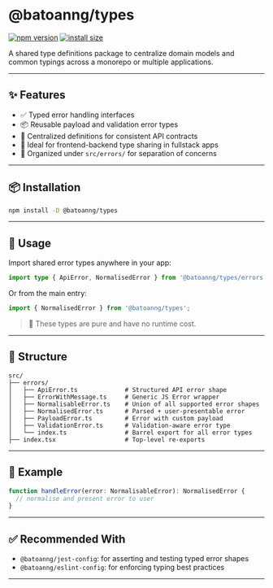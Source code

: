 # @batoanng/types

[![npm version](https://img.shields.io/npm/v/@batoanng/types)](https://www.npmjs.com/package/@batoanng/types)
[![install size](https://packagephobia.com/badge?p=@batoanng/types)](https://packagephobia.com/result?p=@batoanng/types)

A shared type definitions package to centralize domain models and common typings across a monorepo or multiple applications.

---

## ✨ Features

- ✅ Typed error handling interfaces
- 📦 Reusable payload and validation error types
- 🧱 Centralized definitions for consistent API contracts
- 🔄 Ideal for frontend-backend type sharing in fullstack apps
- 📁 Organized under `src/errors/` for separation of concerns

---

## 📦 Installation

```bash
npm install -D @batoanng/types
```

---

## 🧰 Usage

Import shared error types anywhere in your app:

```ts
import type { ApiError, NormalisedError } from '@batoanng/types/errors';
```

Or from the main entry:

```ts
import { NormalisedError } from '@batoanng/types';
```

> 📌 These types are pure and have no runtime cost.

---

## 📁 Structure

```
src/
├── errors/
│   ├── ApiError.ts             # Structured API error shape
│   ├── ErrorWithMessage.ts     # Generic JS Error wrapper
│   ├── NormalisableError.ts    # Union of all supported error shapes
│   ├── NormalisedError.ts      # Parsed + user-presentable error
│   ├── PayloadError.ts         # Error with custom payload
│   ├── ValidationError.ts      # Validation-aware error type
│   └── index.ts                # Barrel export for all error types
├── index.tsx                   # Top-level re-exports
```

---

## 🧪 Example

```ts
function handleError(error: NormalisableError): NormalisedError {
  // normalise and present error to user
}
```

---

## ✅ Recommended With

- `@batoanng/jest-config`: for asserting and testing typed error shapes
- `@batoanng/eslint-config`: for enforcing typing best practices

---
